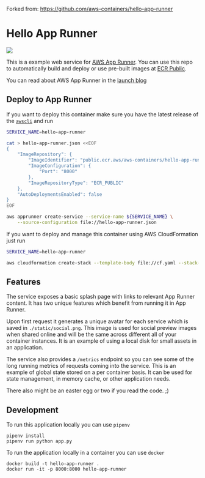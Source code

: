 Forked from: https://github.com/aws-containers/hello-app-runner

# Hello App Runner

![](/static/banner_sample.png)

This is a example web service for [AWS App Runner](https://aws.amazon.com/apprunner/).
You can use this repo to automatically build and deploy or use pre-built images at [ECR Public](https://gallery.ecr.aws/aws-containers/hello-app-runner).

You can read about AWS App Runner in the [launch blog](https://aws.amazon.com/blogs/containers/introducing-aws-app-runner/)

## Deploy to App Runner

If you want to deploy this container make sure you have the latest release of the [`awscli`](https://github.com/aws/aws-cli) and run

```bash
SERVICE_NAME=hello-app-runner

cat > hello-app-runner.json <<EOF
{
    "ImageRepository": {
        "ImageIdentifier": "public.ecr.aws/aws-containers/hello-app-runner:latest",
        "ImageConfiguration": {
            "Port": "8000"
        },
        "ImageRepositoryType": "ECR_PUBLIC"
    },
    "AutoDeploymentsEnabled": false
}
EOF

aws apprunner create-service --service-name ${SERVICE_NAME} \
    --source-configuration file://hello-app-runner.json
```

If you want to deploy and manage this container using AWS CloudFormation just run

```bash
SERVICE_NAME=hello-app-runner

aws cloudformation create-stack --template-body file://cf.yaml --stack-name ${SERVICE_NAME} --parameters "ParameterKey=ServiceName,ParameterValue=${SERVICE_NAME}"
```

## Features

The service exposes a basic splash page with links to relevant App Runner content.
It has two unique features which benefit from running it in App Runner.

Upon first request it generates a unique avatar for each service which is saved in `./static/social.png`.
This image is used for social preview images when shared online and will be the same across different all of your container instances.
It is an example of using a local disk for small assets in an application.

The service also provides a `/metrics` endpoint so you can see some of the long running metrics of requests coming into the service.
This is an example of global state stored on a per container basis.
It can be used for state management, in memory cache, or other application needs.

There also might be an easter egg or two if you read the code. ;)

## Development

To run this application locally you can use `pipenv`

```
pipenv install
pipenv run python app.py
```

To run the application locally in a container you can use `docker`

```
docker build -t hello-app-runner .
docker run -it -p 8000:8000 hello-app-runner
```
